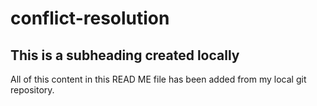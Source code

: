 # conflict-resolution


## This is a subheading created locally

All of this content in this READ ME file has been added from my local git repository. 
